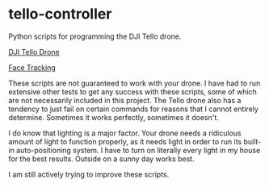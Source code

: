 # tello-controller
Python scripts for programming the DJI Tello drone.

[DJI Tello Drone](https://www.amazon.com/DJI-Quadcopter-Protective-Propellers-Technology/dp/B07K8ZM1H1)

[Face Tracking](https://www.youtube.com/watch?v=VTdS4-Tas6E)

These scripts are not guaranteed to work with your drone. I have had to run extensive other tests to get any success with these scripts, some of which are not necessarily included in this project.
The Tello drone also has a tendency to just fail on certain commands for reasons that I cannot entirely determine. Sometimes it works perfectly, sometimes it doesn't.

I do know that lighting is a major factor. Your drone needs a ridiculous amount of light to function properly, as it needs light in order to run its built-in auto-positioning system.
I have to turn on literally every light in my house for the best results. Outside on a sunny day works best. 

I am still actively trying to improve these scripts.
